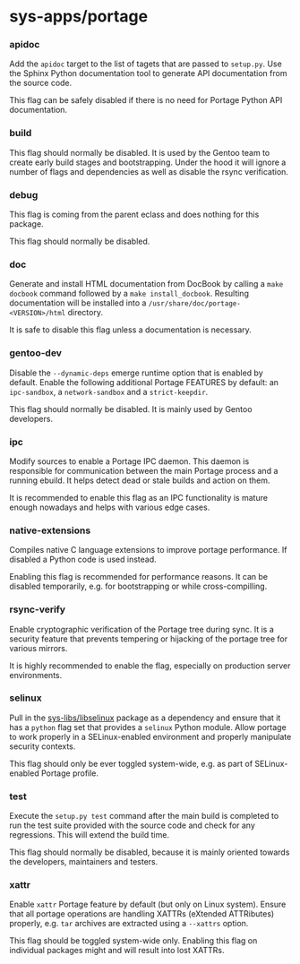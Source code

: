 # sys-apps/portage

### apidoc
Add the `apidoc` target to the list of tagets that are passed to `setup.py`. Use the Sphinx Python documentation tool to generate API documentation from the source code.

This flag can be safely disabled if there is no need for Portage Python API documentation.

### build
This flag should normally be disabled. It is used by the Gentoo team to create early build stages and bootstrapping. Under the hood it will ignore a number of flags and dependencies as well as disable the rsync verification.

### debug
This flag is coming from the parent eclass and does nothing for this package.

This flag should normally be disabled.

### doc
Generate and install HTML documentation from DocBook by calling a `make docbook` command followed by a `make install_docbook`. Resulting documentation will be installed into a `/usr/share/doc/portage-<VERSION>/html` directory.

It is safe to disable this flag unless a documentation is necessary.

### gentoo-dev
Disable the `--dynamic-deps` emerge runtime option that is enabled by default. Enable the following additional Portage FEATURES by default: an `ipc-sandbox`, a `network-sandbox` and a `strict-keepdir`.

This flag should normally be disabled. It is mainly used by Gentoo developers.

### ipc
Modify sources to enable a Portage IPC daemon. This daemon is responsible for communication between the main Portage process and a running ebuild. It helps detect dead or stale builds and action on them.

It is recommended to enable this flag as an IPC functionality is mature enough nowadays and helps with various edge cases.

### native-extensions
Compiles native C language extensions to improve portage performance. If disabled a Python code is used instead.

Enabling this flag is recommended for performance reasons. It can be disabled temporarily, e.g. for bootstrapping or while cross-compilling.

### rsync-verify
Enable cryptographic verification of the Portage tree during sync. It is a security feature that prevents tempering or hijacking of the portage tree for various mirrors.

It is highly recommended to enable the flag, especially on production server environments.

### selinux
Pull in the [sys-libs/libselinux](../sys-libs/libselinux.md) package as a dependency and ensure that it has a `python` flag set that provides a `selinux` Python module. Allow portage to work properly in a SELinux-enabled environment and properly manipulate security contexts.

This flag should only be ever toggled system-wide, e.g. as part of SELinux-enabled Portage profile.

### test
Execute the `setup.py test` command after the main build is completed to run the test suite provided with the source code and check for any regressions. This will extend the build time.

This flag should normally be disabled, because it is mainly oriented towards the developers, maintainers and testers.

### xattr
Enable `xattr` Portage feature by default (but only on Linux system). Ensure that all portage operations are handling XATTRs (eXtended ATTRibutes) properly, e.g. `tar` archives are extracted using a `--xattrs` option.

This flag should be toggled system-wide only. Enabling this flag on individual packages might and will result into lost XATTRs.
